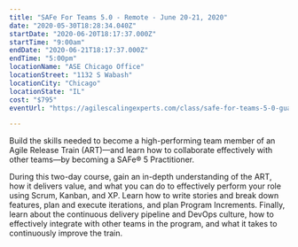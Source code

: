 ```yaml
---
title: "SAFe For Teams 5.0 - Remote - June 20-21, 2020"
date: "2020-05-30T18:28:34.040Z"
startDate: "2020-06-20T18:17:37.000Z"
startTime: "9:00am"
endDate: "2020-06-21T18:17:37.000Z"
endTime: "5:00pm"
locationName: "ASE Chicago Office"
locationStreet: "1132 S Wabash"
locationCity: "Chicago"
locationState: "IL"
cost: "$795"
eventUrl: "https://agilescalingexperts.com/class/safe-for-teams-5-0-guaranteed-to-run-remote-06-20-2020/"

---
```


Build the skills needed to become a high-performing team member of an Agile Release Train (ART)—and learn how to collaborate effectively with other teams—by becoming a SAFe® 5 Practitioner.

During this two-day course, gain an in-depth understanding of the ART, how it delivers value, and what you can do to effectively perform your role using Scrum, Kanban, and XP. Learn how to write stories and break down features, plan and execute iterations, and plan Program Increments. Finally, learn about the continuous delivery pipeline and DevOps culture, how to effectively integrate with other teams in the program, and what it takes to continuously improve the train.



